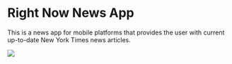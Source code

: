 # Right Now News App

This is a news app for mobile platforms that provides the user with current up-to-date New York Times news articles.

![](NewsAppGIF.gif)
